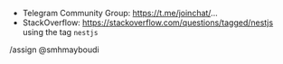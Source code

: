 <!-- We primarily use GitHub as an issue tracker; for usage and support questions, please check out these resources below. Thanks! 😁. -->

- Telegram Community Group: https://t.me/joinchat/...
- StackOverflow: https://stackoverflow.com/questions/tagged/nestjs using the tag `nestjs`

/assign @smhmayboudi
